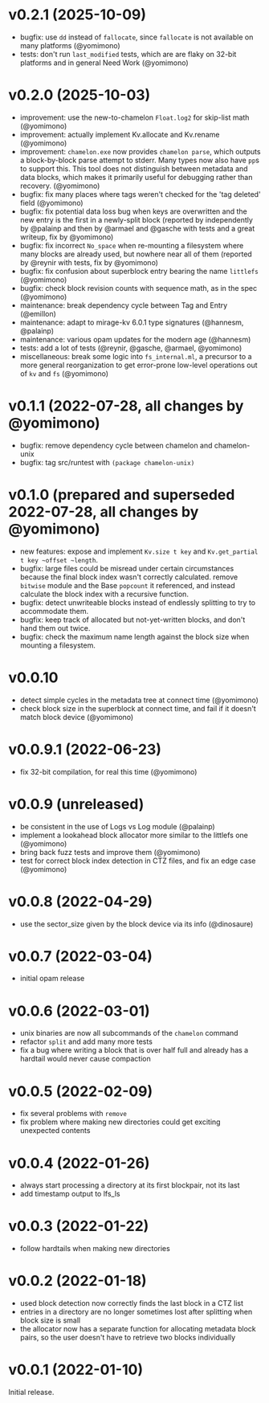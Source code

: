 # v0.2.1 (2025-10-09)

* bugfix: use `dd` instead of `fallocate`, since `fallocate` is not available on many platforms (@yomimono)
* tests: don't run `last_modified` tests, which are are flaky on 32-bit platforms and in general Need Work (@yomimono)

# v0.2.0 (2025-10-03)

* improvement: use the new-to-chamelon `Float.log2` for skip-list math (@yomimono)
* improvement: actually implement Kv.allocate and Kv.rename (@yomimono)
* improvement: `chamelon.exe` now provides `chamelon parse`, which outputs a block-by-block parse attempt to stderr. Many types now also have `pp`s to support this. This tool does not distinguish between metadata and data blocks, which makes it primarily useful for debugging rather than recovery. (@yomimono)
* bugfix: fix many places where tags weren't checked for the 'tag deleted' field (@yomimono)
* bugfix: fix potential data loss bug when keys are overwritten and the new entry is the first in a newly-split block (reported by independently by @palainp and then by @armael and @gasche with tests and a great writeup, fix by @yomimono)
* bugfix: fix incorrect `No_space` when re-mounting a filesystem where many blocks are already used, but nowhere near all of them (reported by @reynir with tests, fix by @yomimono)
* bugfix: fix confusion about superblock entry bearing the name `littlefs` (@yomimono)
* bugfix: check block revision counts with sequence math, as in the spec (@yomimono)
* maintenance: break dependency cycle between Tag and Entry (@emillon)
* maintenance: adapt to mirage-kv 6.0.1 type signatures (@hannesm, @palainp)
* maintenance: various opam updates for the modern age (@hannesm)
* tests: add a lot of tests (@reynir, @gasche, @armael, @yomimono)
* miscellaneous: break some logic into `fs_internal.ml`, a precursor to a more general reorganization to get error-prone low-level operations out of `kv` and `fs` (@yomimono)

# v0.1.1 (2022-07-28, all changes by @yomimono)

* bugfix: remove dependency cycle between chamelon and chamelon-unix
* bugfix: tag src/runtest with `(package chamelon-unix)`

# v0.1.0 (prepared and superseded 2022-07-28, all changes by @yomimono)

* new features: expose and implement `Kv.size t key` and `Kv.get_partial t key ~offset ~length`.
* bugfix: large files could be misread under certain circumstances because the final block index wasn't correctly calculated. remove `bitwise` module and the Base `popcount` it referenced, and instead calculate the block index with a recursive function.
* bugfix: detect unwriteable blocks instead of endlessly splitting to try to accommodate them.
* bugfix: keep track of allocated but not-yet-written blocks, and don't hand them out twice.
* bugfix: check the maximum name length against the block size when mounting a filesystem.

# v0.0.10

* detect simple cycles in the metadata tree at connect time (@yomimono)
* check block size in the superblock at connect time, and fail if it doesn't match block device (@yomimono)


# v0.0.9.1 (2022-06-23)

* fix 32-bit compilation, for real this time (@yomimono)

# v0.0.9 (unreleased)

* be consistent in the use of Logs vs Log module (@palainp)
* implement a lookahead block allocator more similar to the littlefs one (@yomimono)
* bring back fuzz tests and improve them (@yomimono)
* test for correct block index detection in CTZ files, and fix an edge case (@yomimono)

# v0.0.8 (2022-04-29)

* use the sector_size given by the block device via its info (@dinosaure)

# v0.0.7 (2022-03-04)

* initial opam release

# v0.0.6 (2022-03-01)

* unix binaries are now all subcommands of the `chamelon` command
* refactor `split` and add many more tests
* fix a bug where writing a block that is over half full and already has a hardtail would never cause compaction

# v0.0.5 (2022-02-09)

* fix several problems with `remove`
* fix problem where making new directories could get exciting unexpected contents

# v0.0.4 (2022-01-26)

* always start processing a directory at its first blockpair, not its last
* add timestamp output to lfs_ls

# v0.0.3 (2022-01-22)

* follow hardtails when making new directories

# v0.0.2 (2022-01-18)

* used block detection now correctly finds the last block in a CTZ list
* entries in a directory are no longer sometimes lost after splitting when block size is small
* the allocator now has a separate function for allocating metadata block pairs, so the user doesn't have to retrieve two blocks individually

# v0.0.1 (2022-01-10)

Initial release.
